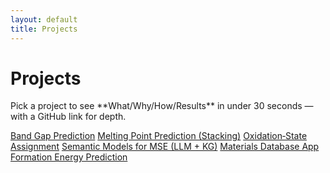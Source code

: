 ```yaml
---
layout: default
title: Projects
---
```



# Projects


<p class="lead">Pick a project to see **What/Why/How/Results** in under 30 seconds — with a GitHub link for depth.</p>


<div class="tabs">
<a class="tab" href="/projects/band-gap">Band Gap Prediction</a>
<a class="tab" href="/projects/melting-point">Melting Point Prediction (Stacking)</a>
<a class="tab" href="/projects/oxidation-states">Oxidation‑State Assignment</a>
<a class="tab" href="/projects/semantic-models">Semantic Models for MSE (LLM + KG)</a>
<a class="tab" href="/projects/patterns-matter">Materials Database App</a>
<a class="tab" href="/projects/formation-energy">Formation Energy Prediction</a>
</div>


